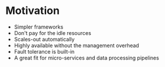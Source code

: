 # Motivation

* Simpler frameworks
* Don't pay for the idle resources
* Scales-out automatically
* Highly available without the management overhead
* Fault tolerance is built-in
* A great fit for micro-services and data processing pipelines

